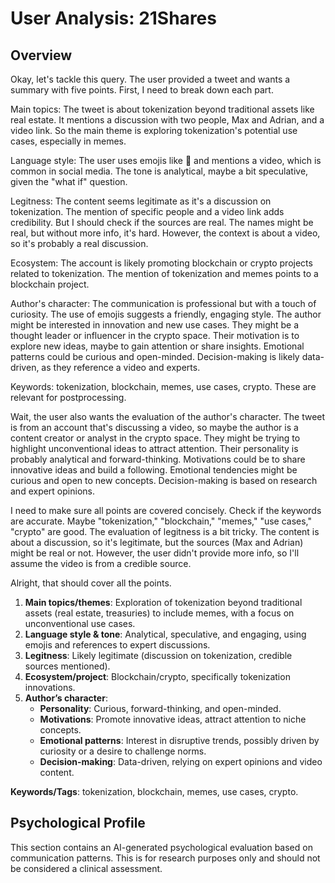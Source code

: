 # User Analysis: 21Shares

## Overview

<think>
Okay, let's tackle this query. The user provided a tweet and wants a summary with five points. First, I need to break down each part.

Main topics: The tweet is about tokenization beyond traditional assets like real estate. It mentions a discussion with two people, Max and Adrian, and a video link. So the main theme is exploring tokenization's potential use cases, especially in memes.

Language style: The user uses emojis like 👀 and mentions a video, which is common in social media. The tone is analytical, maybe a bit speculative, given the "what if" question.

Legitness: The content seems legitimate as it's a discussion on tokenization. The mention of specific people and a video link adds credibility. But I should check if the sources are real. The names might be real, but without more info, it's hard. However, the context is about a video, so it's probably a real discussion.

Ecosystem: The account is likely promoting blockchain or crypto projects related to tokenization. The mention of tokenization and memes points to a blockchain project.

Author's character: The communication is professional but with a touch of curiosity. The use of emojis suggests a friendly, engaging style. The author might be interested in innovation and new use cases. They might be a thought leader or influencer in the crypto space. Their motivation is to explore new ideas, maybe to gain attention or share insights. Emotional patterns could be curious and open-minded. Decision-making is likely data-driven, as they reference a video and experts.

Keywords: tokenization, blockchain, memes, use cases, crypto. These are relevant for postprocessing.

Wait, the user also wants the evaluation of the author's character. The tweet is from an account that's discussing a video, so maybe the author is a content creator or analyst in the crypto space. They might be trying to highlight unconventional ideas to attract attention. Their personality is probably analytical and forward-thinking. Motivations could be to share innovative ideas and build a following. Emotional tendencies might be curious and open to new concepts. Decision-making is based on research and expert opinions.

I need to make sure all points are covered concisely. Check if the keywords are accurate. Maybe "tokenization," "blockchain," "memes," "use cases," "crypto" are good. The evaluation of legitness is a bit tricky. The content is about a discussion, so it's legitimate, but the sources (Max and Adrian) might be real or not. However, the user didn't provide more info, so I'll assume the video is from a credible source.

Alright, that should cover all the points.
</think>

1. **Main topics/themes**: Exploration of tokenization beyond traditional assets (real estate, treasuries) to include memes, with a focus on unconventional use cases.  
2. **Language style & tone**: Analytical, speculative, and engaging, using emojis and references to expert discussions.  
3. **Legitness**: Likely legitimate (discussion on tokenization, credible sources mentioned).  
4. **Ecosystem/project**: Blockchain/crypto, specifically tokenization innovations.  
5. **Author’s character**:  
   - **Personality**: Curious, forward-thinking, and open-minded.  
   - **Motivations**: Promote innovative ideas, attract attention to niche concepts.  
   - **Emotional patterns**: Interest in disruptive trends, possibly driven by curiosity or a desire to challenge norms.  
   - **Decision-making**: Data-driven, relying on expert opinions and video content.  

**Keywords/Tags**: tokenization, blockchain, memes, use cases, crypto.

## Psychological Profile

This section contains an AI-generated psychological evaluation based on communication patterns. This is for research purposes only and should not be considered a clinical assessment.